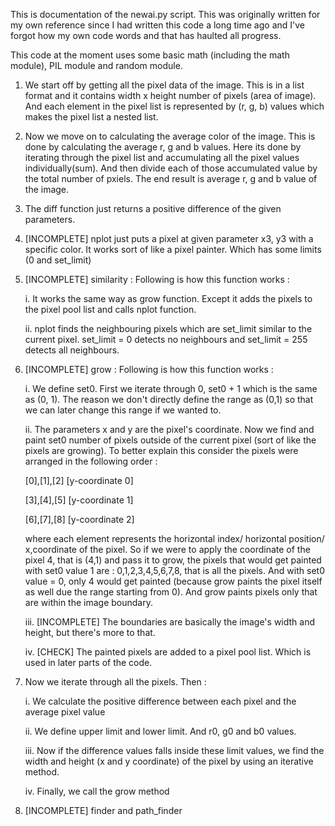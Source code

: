 This is documentation of the newai.py script. This was originally written for my own reference since I had written this code a long time ago and I've forgot how my own code words and that has haulted all progress. 

This code at the moment uses some basic math (including the math module), PIL module and random module. 

1. We start off by getting all the pixel data of the image. This is in a list format and it contains width x height number of pixels (area of image). And each element in the pixel list is represented by (r, g, b) values which makes the pixel list a nested list. 

2. Now we move on to calculating the average color of the image. This is done by calculating the average r, g and b values. Here its done by iterating through the pixel list and accumulating all the pixel values individually(sum). And then divide each of those accumulated value by the total number of pxiels. The end result is average r, g and b value of the image.

3. The diff function just returns a positive difference of the given parameters.

4. [INCOMPLETE] nplot just puts a pixel at given parameter x3, y3 with a specific color. It works sort of like a pixel painter. Which has some limits (0 and set_limit)

5. [INCOMPLETE] similarity : Following is how this function works : 

    i. It works the same way as grow function. Except it adds the pixels to the pixel pool list and calls nplot function.
    
    ii. nplot finds the neighbouring pixels which are set_limit similar to the current pixel. set_limit = 0 detects no neighbours and set_limit = 255 detects all neighbours.

6. [INCOMPLETE] grow : Following is how this function works :

    i. We define set0. First we iterate through 0, set0 + 1 which is the same as (0, 1). The reason we don't directly define the range as (0,1) so that we can later change this range if we wanted to. 
    
    ii. The parameters x and y are the pixel's coordinate. Now we find and paint set0 number of pixels outside of the current pixel (sort of like the pixels are growing). To better explain this consider the pixels were arranged in the following order : 
    
    [0],[1],[2] [y-coordinate 0]
    
    [3],[4],[5] [y-coordinate 1]
    
    [6],[7],[8] [y-coordinate 2]
    
    where each element represents the horizontal index/ horizontal position/ x,coordinate of the pixel. So if we were to apply the coordinate of the pixel 4, that is (4,1) and pass it to grow, the pixels that would get painted with set0 value 1 are : 0,1,2,3,4,5,6,7,8, that is all the pixels. And with set0 value = 0, only 4 would get painted (because grow paints the pixel itself as well due the range starting from 0). And grow paints pixels only that are within the image boundary.
    
    iii. [INCOMPLETE] The boundaries are basically the image's width and height, but there's more to that.
    
    iv. [CHECK] The painted pixels are added to a pixel pool list. Which is used in later parts of the code.

7. Now we iterate through all the pixels. Then : 

    i. We calculate the positive difference between each pixel and the average pixel value
    
    ii. We define upper limit and lower limit. And r0, g0 and b0 values.
    
    iii. Now if the difference values falls inside these limit values, we find the width and height (x and y coordinate) of the pixel by using an iterative method.
    
    iv. Finally, we call the grow method

8. [INCOMPLETE] finder and path_finder
